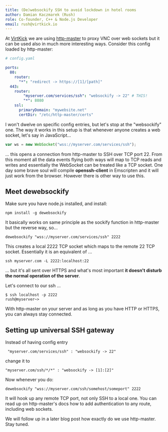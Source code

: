 ```yaml
---
title: (De)websockify SSH to avoid lockdown in hotel rooms
author: Damian Kaczmarek (Rush)
role: Co-founder, C++ & Node.js Developer
email: rush@virtkick.io
---
```



At [VirtKick](https://www.virtkick.io/) we are using [http-master](https://github.com/CodeCharmLtd/http-master/) to proxy VNC over web sockets
but it can be used also in much more interesting ways. Consider this config loaded by http-master:


```yaml
# config.yaml

ports:
  80:
    router:
      "*": "redirect -> https://[1]/[path]"
  443:
    router:
        "myserver.com/services/ssh": "websockify -> 22" # THIS!
        "*": 8080
    ssl:
      primaryDomain: "mywebsite.net"
      certDir: "/etc/http-master/certs"
```

I won't dwelve on specific config entries, but let's stop at the "websockify" one.
The way it works in this setup is that whenever anyone creates a web socket, let's say in JavaScript...

```javascript
var ws = new WebSocket("wss://myserver.com/services/ssh");
```
... this opens a connection from http-master to SSH over TCP port 22.
From this moment all the data events flying both ways will map to TCP reads and writes and essentially the WebSocket
can be treated like a TCP socket. One day some brave soul will compile **openssh-client** in Emscripten and it will
just work from the browser. However there is other way to use this.

## Meet dewebsockify

Make sure you have node.js installed, and install:

```
npm install -g dewebsockify
```

It basically works on same principle as the sockify function in http-master but the reverse way, so...

```
dewebsockify "wss://myserver.com/services/ssh" 2222
```

This creates a local 2222 TCP socket which maps to the remote 22 TCP socket.
Essentially it is an equivalent of ...

```
ssh myserver.com -L 2222:localhost:22
```

... but it's all sent over HTTPS and what's most important **it doesn't disturb the normal operation of the server**.

Let's connect to our ssh ...

```
$ ssh localhost -p 2222
rush@myserver~>
```

With http-master on your server and as long as you have HTTP or HTTPS, you can always stay connected.

## Setting up universal SSH gateway

Instead of having config entry

```
 "myserver.com/services/ssh" : "websockify -> 22"
```

change it to

```
"myserver.com/ssh/*/*" : "websockify -> [1]:[2]"
```

Now whenever you do:

```
dewebsockify "wss://myserver.com/ssh/somehost/someport" 2222
```

It will hook up any remote TCP port, not only SSH to a local one. You can read up on http-master's docs how to add authentication to any route, including web sockets.

We will follow up in a later blog post how exactly do we use http-master. Stay tuned.
